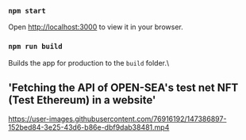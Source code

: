 ### `npm start`
Open [http://localhost:3000](http://localhost:3000) to view it in your browser.
### `npm run build`
Builds the app for production to the `build` folder.\
## 'Fetching the API of OPEN-SEA's test net NFT (Test Ethereum) in a website'
https://user-images.githubusercontent.com/76916192/147386897-152bed84-3e25-43d6-b86e-dbf9dab38481.mp4
